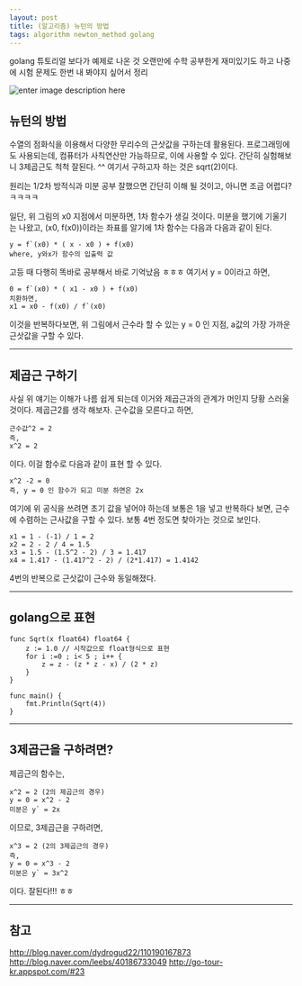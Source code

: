 ```yaml
--- 
layout: post 
title: (알고리즘) 뉴턴의 방법 
tags: algorithm newton_method golang 
---  
```


golang 튜토리얼 보다가 예제로 나온 것 오랜만에 수학 공부한게 재미있기도 하고 나중에 시험 문제도 한번 내 봐야지 싶어서 정리

![enter image description here](http://sarim.changwon.ac.kr/~tksong/cmpu/Images/cmp6-1c.jpg)

## 뉴턴의 방법

수열의 점화식을 이용해서 다양한 무리수의 근삿값을 구하는데 활용된다. 프로그래밍에도 사용되는데, 컴퓨터가 사칙연산만 가능하므로, 이에 사용할 수 있다. 간단히 실험해보니 3제곱근도 척척 잘된다. ^^  여기서 구하고자 하는 것은 sqrt(2)이다. 

원리는 1/2차 방적식과 미분 공부 잘했으면 간단히 이해 될 것이고, 아니면 조금 어렵다? ㅋㅋㅋㅋ 

일단, 위 그림의 x0 지점에서 미분하면, 1차 함수가 생길 것이다. 미분을 했기에 기울기는 나왔고, (x0, f(x0))이라는 좌표를 알기에 1차 함수는 다음과 다음과 같이 된다. 

    y = f`(x0) * ( x - x0 ) + f(x0)  
    where, y와x가 함수의 입출력 값

고등 때 다행히 똑바로 공부해서 바로 기억났음 ㅎㅎㅎ 여기서 y = 0이라고 하면,  

    0 = f`(x0) * ( x1 - x0 ) + f(x0)
    치환하면, 
    x1 = x0 - f(x0) / f`(x0)  
    
이것을 반복하다보면, 위 그림에서 근수라 할 수 있는 y = 0 인 지점, a값의 가장 가까운 근삿값을 구할 수 있다.  


----------


## 제곱근 구하기 

사실 위 얘기는 이해가 나름 쉽게 되는데 이거와 제곱근과의 관계가 머인지 당황 스러울 것이다. 제곱근2를 생각 해보자. 근수값을 모른다고 하면, 

    근수값^2 = 2
    즉, 
    x^2 = 2

이다. 이걸 함수로 다음과 같이 표현 할 수 있다. 

    x^2 -2 = 0 
    즉, y = 0 인 함수가 되고 미분 하면은 2x  

여기에 위 공식을 쓰려면 초기 값을 넣어야 하는데 보통은 1을 넣고 반복하다 보면, 근수에 수렴하는 근사값을 구할 수 있다. 보통 4번 정도면 찾아가는 것으로 보인다. 

    x1 = 1 - (-1) / 1 = 2
    x2 = 2 - 2 / 4 = 1.5
    x3 = 1.5 - (1.5^2 - 2) / 3 = 1.417
    x4 = 1.417 - (1.417^2 - 2) / (2*1.417) = 1.4142

4번의 반복으로 근삿값이 근수와 동일해졌다. 


----------


## golang으로 표현 

    func Sqrt(x float64) float64 {
	    z := 1.0 // 시작값으로 float형식으로 표현
		for i :=0 ; i< 5 ; i++ {
			z = z - (z * z - x) / (2 * z)
		}
    }
    
    func main() {
	    fmt.Println(Sqrt(4))
    }


----------

## 3제곱근을 구하려면?  

제곱근의 함수는, 

    x^2 = 2 (2의 제곱근의 경우) 
    y = 0 = x^2 - 2
    미분은 y` = 2x

이므로,  3제곱근을 구하려면, 

    x^3 = 2 (2의 3제곱근의 경우)
    즉,
    y = 0 = x^3 - 2
    미분은 y` = 3x^2
 
이다. 잘된다!!! ㅎㅎ

----------

## 참고  

http://blog.naver.com/dydrogud22/110190167873
http://blog.naver.com/leebs/40186733049
http://go-tour-kr.appspot.com/#23
